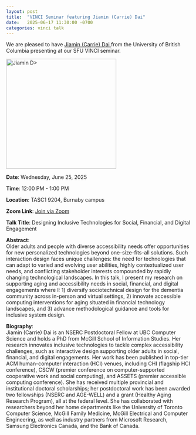 ```yaml
---
layout: post
title:  "VINCI Seminar featuring Jiamin (Carrie) Dai"
date:   2025-06-17 11:30:00 -0700
categories: vinci talk
---
```


We are pleased to have [Jiamin (Carrie) Dai ](https://jiamindai.com/) from the University of British Columbia presenting at our SFU VINCI seminar.

<img src="https://www.cs.ubc.ca/sites/default/files/styles/profile_page/public/people/chi2018-day1-11-preview.jpeg?h=40821a88&itok=FY-5Bf5Y" width="300" height="300" alt="Jiamin D>">


**Date**: Wednesday, June 25, 2025  

**Time**: 12:00 PM - 1:00 PM  

**Location**: TASC1 9204, Burnaby campus  

**Zoom Link**: [Join via Zoom](https://sfu.zoom.us/j/64266535876?pwd=WXRYdnorV0lJTDhCekhibDg5Y0xnZz09)

**Talk Title**: Designing Inclusive Technologies for Social, Financial, and Digital Engagement

**Abstract**:  
Older adults and people with diverse accessibility needs offer opportunities for new personalized technologies beyond one-size-fits-all solutions. Such interaction design faces unique challenges: the need for technologies that can adapt to varied and evolving user abilities, highly contextualized user needs, and conflicting stakeholder interests compounded by rapidly changing technological landscapes. In this talk, I present my research on supporting aging and accessibility needs in social, financial, and digital engagements where I: 1) diversify sociotechnical design for the dementia community across in-person and virtual settings, 2) innovate accessible computing interventions for aging situated in financial technology landscapes, and 3) advance methodological guidance and tools for inclusive system design.

**Biography**:  
Jiamin (Carrie) Dai is an NSERC Postdoctoral Fellow at UBC Computer Science and holds a PhD from McGill School of Information Studies. Her research innovates inclusive technologies to tackle complex accessibility challenges, such as interactive design supporting older adults in social, financial, and digital engagements. Her work has been published in top-tier ACM human-computer interaction (HCI) venues, including CHI (flagship HCI conference), CSCW (premier conference on computer-supported cooperative work and social computing), and ASSETS (premier accessible computing conference). She has received multiple provincial and institutional doctoral scholarships; her postdoctoral work has been awarded two fellowships (NSERC and AGE-WELL) and a grant (Healthy Aging Research Program), all at the federal level. She has collaborated with researchers beyond her home departments like the University of Toronto Computer Science, McGill Family Medicine, McGill Electrical and Computer Engineering, as well as industry partners from Microsoft Research, Samsung Electronics Canada, and the Bank of Canada.


